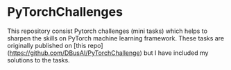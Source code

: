 # PyTorchChallenges

This repository consist Pytorch challenges (mini tasks) which helps to sharpen the skills on PyTorch machine learning framework. 
These tasks are originally published on [this repo] (https://github.com/DBusAI/PyTorchChallenge) but I have included my solutions to the tasks. 



